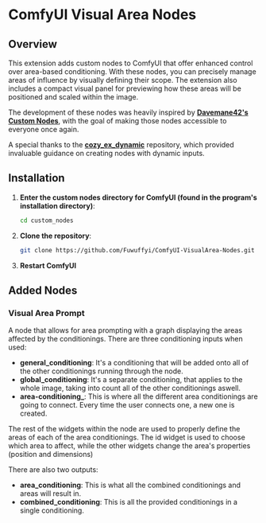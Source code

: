# ComfyUI Visual Area Nodes 

## Overview

This extension adds custom nodes to ComfyUI that offer enhanced control over area-based conditioning. With these nodes, you can precisely manage areas of influence by visually defining their scope. The extension also includes a compact visual panel for previewing how these areas will be positioned and scaled within the image.

The development of these nodes was heavily inspired by [**Davemane42's Custom Nodes**](https://github.com/Davemane42/ComfyUI_Dave_CustomNode), with the goal of making those nodes accessible to everyone once again.

A special thanks to the [**cozy_ex_dynamic**](https://github.com/cozy-comfyui/cozy_ex_dynamic) repository, which provided invaluable guidance on creating nodes with dynamic inputs.

## Installation

1. **Enter the custom nodes directory for ComfyUI (found in the program's installation directory)**:
   ```bash
   cd custom_nodes
   ```

2. **Clone the repository**:
   ```bash
   git clone https://github.com/Fuwuffyi/ComfyUI-VisualArea-Nodes.git
   ```

3. **Restart ComfyUI**

## Added Nodes

### Visual Area Prompt
A node that allows for area prompting with a graph displaying the areas affected by the conditionings.
There are three conditioning inputs when used:

- **general_conditioning**: It's a conditioning that will be added onto all of the other conditionings running through the node.
- **global_conditioning**: It's a separate conditioning, that applies to the whole image, taking into count all of the other conditionings aswell.
- **area-conditioning_**: This is where all the different area conditionings are going to connect. Every time the user connects one, a new one is created.

The rest of the widgets within the node are used to properly define the areas of each of the area conditionings. The id widget is used to choose which area to affect, while the other widgets change the area's properties (position and dimensions)

There are also two outputs:

- **area_conditioning**: This is what all the combined conditionings and areas will result in.
- **combined_conditioning**: This is all the provided conditionings in a single conditioning.
